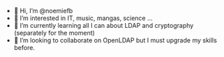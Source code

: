 - 👋 Hi, I’m @noemiefb
- 👀 I’m interested in IT, music, mangas, science ...
- 🌱 I’m currently learning all I can about LDAP and cryptography (separately for the moment)
- 💞️ I’m looking to collaborate on OpenLDAP but I must upgrade my skills before.

<!---
noemiefb/noemiefb is a ✨ special ✨ repository because its `README.md` (this file) appears on your GitHub profile.
You can click the Preview link to take a look at your changes.
--->
